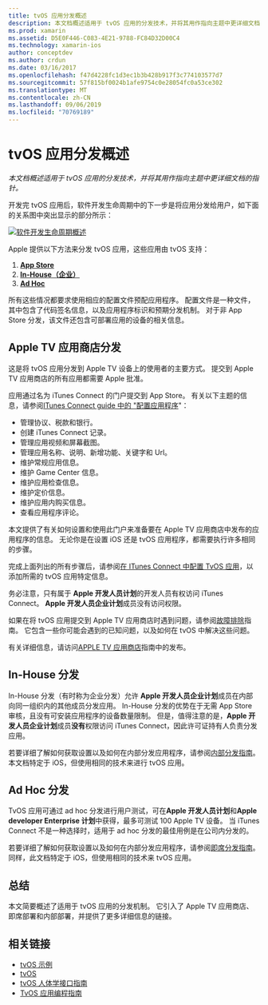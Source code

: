 ```yaml
---
title: tvOS 应用分发概述
description: 本文档概述适用于 tvOS 应用的分发技术，并将其用作指向主题中更详细文档的指针。
ms.prod: xamarin
ms.assetid: D5E0F446-C083-4E21-9788-FC84D32D00C4
ms.technology: xamarin-ios
author: conceptdev
ms.author: crdun
ms.date: 03/16/2017
ms.openlocfilehash: f47d4228fc1d3ec1b3b428b917f3c774103577d7
ms.sourcegitcommit: 57f815bf0024b1afe9754c0e28054fc0a53ce302
ms.translationtype: MT
ms.contentlocale: zh-CN
ms.lasthandoff: 09/06/2019
ms.locfileid: "70769189"
---
```

# <a name="tvos-app-distribution-overview"></a>tvOS 应用分发概述

_本文档概述适用于 tvOS 应用的分发技术，并将其用作指向主题中更详细文档的指针。_

开发完 tvOS 应用后，软件开发生命周期中的下一步是将应用分发给用户，如下面的关系图中突出显示的部分所示：

[![软件开发生命周期概述](images/publishingdiagram.png)](images/publishingdiagram.png#lightbox)

Apple 提供以下方法来分发 tvOS 应用，这些应用由 tvOS 支持：

1. [**App Store**](#Apple-TV-App-Store-Distribution)
2. [**In-House（企业）** ](#In-House-Distribution) 
3. [**Ad Hoc**](#Ad_Hoc_Distribution) 

所有这些情况都要求使用相应的配置文件预配应用程序。 配置文件是一种文件，其中包含了代码签名信息，以及应用程序标识和预期分发机制。 对于非 App Store 分发，该文件还包含可部署应用的设备的相关信息。

<a name="Apple-TV-App-Store-Distribution" />

## <a name="apple-tv-app-store-distribution"></a>Apple TV 应用商店分发

这是将 tvOS 应用分发到 Apple TV 设备上的使用者的主要方式。 提交到 Apple TV 应用商店的所有应用都需要 Apple 批准。

应用通过名为 iTunes Connect 的门户提交到 App Store。 有关以下主题的信息，请参阅[ITunes Connect guide 中的 "配置应用程序](~/ios/deploy-test/app-distribution/app-store-distribution/itunesconnect.md)"：

- 管理协议、税款和银行。
- 创建 iTunes Connect 记录。
- 管理应用视频和屏幕截图。
- 管理应用名称、说明、新增功能、关键字和 Url。
- 维护常规应用信息。
- 维护 Game Center 信息。
- 维护应用检查信息。
- 维护定价信息。
- 维护应用内购买信息。
- 查看应用程序评论。

本文提供了有关如何设置和使用此门户来准备要在 Apple TV 应用商店中发布的应用程序的信息。 无论你是在设置 iOS 还是 tvOS 应用程序，都需要执行许多相同的步骤。

完成上面列出的所有步骤后，请参阅[在 ITunes Connect 中配置 TvOS 应用](~/ios/tvos/deploy-test/app-distribution/itunes-connect.md)，以添加所需的 tvOS 应用特定信息。

务必注意，只有属于 **Apple 开发人员计划**的开发人员有权访问 iTunes Connect。 **Apple 开发人员企业计划**成员没有访问权限。

如果在将 tvOS 应用提交到 Apple TV 应用商店时遇到问题，请参阅[故障排除](~/ios/tvos/troubleshooting.md)指南。 它包含一些你可能会遇到的已知问题，以及如何在 tvOS 中解决这些问题。

有关详细信息，请访问[APPLE TV 应用商店](~/ios/tvos/deploy-test/app-distribution/app-store-publishing.md)指南中的发布。

<a name="In-House-Distribution" />

## <a name="in-house-distribution"></a>In-House 分发

In-House 分发（有时称为企业分发）允许 **Apple 开发人员企业计划**成员在内部向同一组织内的其他成员分发应用。 In-House 分发的优势在于无需 App Store 审核，且没有可安装应用程序的设备数量限制。 但是，值得注意的是，**Apple 开发人员企业计划**成员**没有**权限访问 iTunes Connect，因此许可证持有人负责分发应用。

若要详细了解如何获取设置以及如何在内部分发应用程序，请参阅[内部分发指南](~/ios/deploy-test/app-distribution/in-house-distribution.md)。 本文档特定于 iOS，但使用相同的技术来进行 tvOS 应用。

<a name="Ad_Hoc_Distribution"/>

## <a name="ad-hoc-distribution"></a>Ad Hoc 分发

TvOS 应用可通过 ad hoc 分发进行用户测试，可在**Apple 开发人员计划**和**Apple developer Enterprise 计划**中获得，最多可测试 100 Apple TV 设备。 当 iTunes Connect 不是一种选择时，适用于 ad hoc 分发的最佳用例是在公司内分发的。

若要详细了解如何获取设置以及如何在内部分发应用程序，请参阅[即席分发指南](~/ios/deploy-test/app-distribution/ad-hoc-distribution.md)。 同样，此文档特定于 iOS，但使用相同的技术来 tvOS 应用。

<a name="Summary" />

## <a name="summary"></a>总结

本文简要概述了适用于 tvOS 应用的分发机制。 它引入了 Apple TV 应用商店、即席部署和内部部署，并提供了更多详细信息的链接。

## <a name="related-links"></a>相关链接

- [tvOS 示例](https://docs.microsoft.com/samples/browse/?products=xamarin&term=Xamarin.iOS+tvOS)
- [tvOS](https://developer.apple.com/tvos/)
- [tvOS 人体学接口指南](https://developer.apple.com/tvos/human-interface-guidelines/)
- [TvOS 应用编程指南](https://developer.apple.com/library/prerelease/tvos/documentation/General/Conceptual/AppleTV_PG/)
